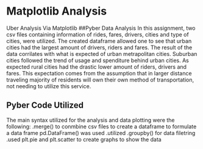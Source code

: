 # Matplotlib Analysis
Uber Analysis Via Matplotlib 
##Pyber Data Analysis 
In this assignment, two csv files containing information of rides, fares, drivers, cities and type of cities, were utilized. The created dataframe allowed one to see that urban cities had the largest amount of drivers, riders and fares. The result of the data corrilates with what is expected of urban metrapolitan cities. Suburban cities followed the trend of usage and spenditure behind urban cities. As expected rural cities had the drastic lower amount of riders, drivers and fares. This expectation comes from the assumption that in larger distance traveling majority of residents will own their own method of transportation, not needing to utilize this service. 
## Pyber Code Utilized 
The main syntax utilized for the analysis and data plotting were the following:
  .merge() to conmbine csv files to create a dataframe
   to formulate a data frame pd.DataFrame() was used 
   .utilized .groupby() for data filetring 
   .used plt.pie and plt.scatter to create graphs to show the data 
   
